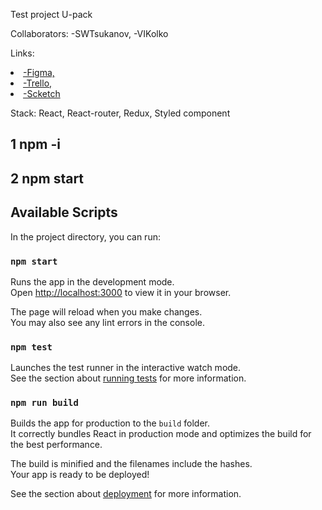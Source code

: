Test project U-pack 

Collaborators:
-SWTsukanov,
-VIKolko

Links:
    <li>
        <a 
            href="https://www.figma.com/file/mBgUrYTwYQwRtNtnqefSkK/U-pack?node-id=0%3A1"
        >
        -Figma,
        </a>
    </li>
    <li>
        <a
        href="https://trello.com/b/RjCqYZyP/test-antalogic"
        >
        -Trello,
        </a>
    </li>
    <li>
        <a href="https://www.figma.com/file/VbAIBZqETmjEvHqpgmDdzr/U-pack-scketch?node-id=0%3A1">
        -Scketch
        </a>
    </li>
    

Stack:
    React,
    React-router,
    Redux,
    Styled component
    





## 1 npm -i
## 2 npm start


## Available Scripts

In the project directory, you can run:

### `npm start`

Runs the app in the development mode.\
Open [http://localhost:3000](http://localhost:3000) to view it in your browser.

The page will reload when you make changes.\
You may also see any lint errors in the console.

### `npm test`

Launches the test runner in the interactive watch mode.\
See the section about [running tests](https://facebook.github.io/create-react-app/docs/running-tests) for more information.

### `npm run build`

Builds the app for production to the `build` folder.\
It correctly bundles React in production mode and optimizes the build for the best performance.

The build is minified and the filenames include the hashes.\
Your app is ready to be deployed!

See the section about [deployment](https://facebook.github.io/create-react-app/docs/deployment) for more information.
